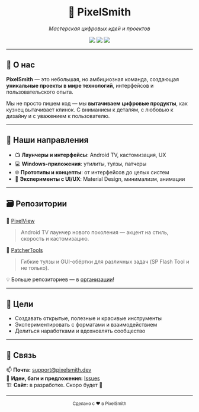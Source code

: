 <h1 align="center">🎨 PixelSmith</h1>
<p align="center">
  <em>Мастерская цифровых идей и проектов</em>
</p>

<p align="center">
  <img src="https://img.shields.io/badge/focus-Creative%20Tech-blueviolet?style=flat-square" />
  <img src="https://img.shields.io/badge/status-Active-brightgreen?style=flat-square" />
  <img src="https://img.shields.io/badge/founded-2025-orange?style=flat-square" />
</p>

---

## 🔹 О нас

**PixelSmith** — это небольшая, но амбициозная команда, создающая **уникальные проекты в мире технологий**, интерфейсов и пользовательского опыта.

Мы не просто пишем код — мы **вытачиваем цифровые продукты**, как кузнец вытачивает клинок. С вниманием к деталям, с любовью к дизайну и с уважением к пользователю.

---

## 🧰 Наши направления

- 📺 **Лаунчеры и интерфейсы**: Android TV, кастомизация, UX
- 💻 **Windows-приложения**: утилиты, тулзы, патчеры
- 🌐 **Прототипы и концепты**: от интерфейсов до целых систем
- 🧪 **Эксперименты с UI/UX**: Material Design, минимализм, анимации

---

## 🗃️ Репозитории

🔧 [PixelView](https://github.com/PixelSmith/PixelView)  
> Android TV лаунчер нового поколения — акцент на стиль, скорость и кастомизацию.

🧱 [PatcherTools](https://github.com/PixelSmith/PatcherTools)  
> Гибкие тулзы и GUI-обёртки для различных задач (SP Flash Tool и не только).

💡 Больше репозиториев — в [организации](https://github.com/PixelSmith)!

---

## 🎯 Цели

- Создавать открытые, полезные и красивые инструменты
- Экспериментировать с форматами и взаимодействием
- Делиться наработками и вдохновлять сообщество

---

## 💬 Связь

📫 **Почта:** support@pixelsmith.dev  
🧠 **Идеи, баги и предложения:** [Issues](https://github.com/PixelSmith/PixelSmith/issues)  
🏗️ **Сайт:** в разработке. Скоро будет 👀

---

<p align="center">
  <sub>Сделано с ❤️ в PixelSmith</sub>
</p>

